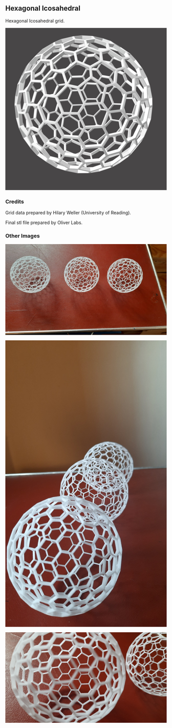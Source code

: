 ## Hexagonal Icosahedral

Hexagonal Icosahedral grid.

![](img/render_hex-ico.png)

### Credits
Grid data prepared by Hilary Weller (University of Reading).

Final stl file prepared by Oliver Labs.


### Other Images

![](img/GridProto1.jpg)

![](img/GridProto2.jpg)

![](img/GridProto3.jpg)
